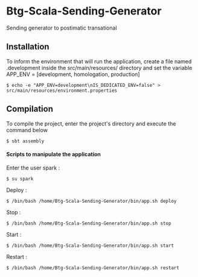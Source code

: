 # Btg-Scala-Sending-Generator

Sending generator to postimatic transational

## Installation

 To inform the environment that will run the application, create a file named .development inside the src/main/resources/ directory and set the variable APP_ENV = [development, homologation, production]

```
$ echo -e "APP_ENV=development\nIS_DEDICATED_ENV=false" > src/main/resources/environment.properties
```

## Compilation

To compile the project, enter the project's directory and execute the command below

```
$ sbt assembly
```

#### Scripts to manipulate the application

Enter the user spark  :

```
$ su spark
```

Deploy :

```
$ /bin/bash /home/Btg-Scala-Sending-Generator/bin/app.sh deploy
```

Stop :

```
$ /bin/bash /home/Btg-Scala-Sending-Generator/bin/app.sh stop
```
 
Start : 

```
$ /bin/bash /home/Btg-Scala-Sending-Generator/bin/app.sh start
```

Restart :

```
$ /bin/bash /home/Btg-Scala-Sending-Generator/bin/app.sh restart
```


